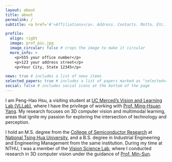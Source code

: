 ```yaml
---
layout: about
title: about
permalink: /
subtitle: <a href='#'>Affiliations</a>. Address. Contacts. Motto. Etc.

profile:
  align: right
  image: prof_pic.jpg
  image_circular: false # crops the image to make it circular
  more_info: >
    <p>555 your office number</p>
    <p>123 your address street</p>
    <p>Your City, State 12345</p>

news: true # includes a list of news items
selected_papers: true # includes a list of papers marked as "selected={true}"
social: false # includes social icons at the bottom of the page
---
```


<!-- Write your biography here. Tell the world about yourself. Link to your favorite [subreddit](http://reddit.com). You can put a picture in, too. The code is already in, just name your picture `prof_pic.jpg` and put it in the `img/` folder.

Put your address / P.O. box / other info right below your picture. You can also disable any of these elements by editing `profile` property of the YAML header of your `_pages/about.md`. Edit `_bibliography/papers.bib` and Jekyll will render your [publications page](/al-folio/publications/) automatically.

Link to your social media connections, too. This theme is set up to use [Font Awesome icons](https://fontawesome.com/) and [Academicons](https://jpswalsh.github.io/academicons/), like the ones below. Add your Facebook, Twitter, LinkedIn, Google Scholar, or just disable all of them. -->

I am Peng-Hao Hsu, a visiting student at [UC Merced’s Vision and Learning Lab (VLLab)](http://vllab.ucmerced.edu/), where I have the privilege of working with [Prof. Ming-Hsuan Yang](http://faculty.ucmerced.edu/mhyang). My research focuses on 3D computer vision and multimodal learning, areas that ignite my passion for exploring the intersection of technology and perception.

I hold an M.S. degree from the [College of Semiconductor Research](https://cosr.site.nthu.edu.tw/?Lang=en) at [National Tsing Hua University](https://nthu-en.site.nthu.edu.tw), and a B.S. degree in Industrial Engineering and Engineering Management from the same institution. During my time at NTHU, I was a member of the [Vision Science Lab](https://aliensunmin.github.io/lab/info.html), where I conducted research in 3D computer vision under the guidance of [Prof. Min-Sun](https://aliensunmin.github.io).
